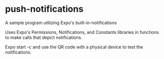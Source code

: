 # push-notifications
A sample program utilizing Expo's built-in-notifications

Uses Expo's Permissions, Notifications, and Constants libraries in functions to make calls that depict notifications.

Expo start -c and use the QR code with a physical device to test the notifications.
